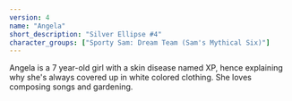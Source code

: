```yaml
---
version: 4
name: "Angela"
short_description: "Silver Ellipse #4"
character_groups: ["Sporty Sam: Dream Team (Sam's Mythical Six)"]
---
```


Angela is a 7 year-old girl with a skin disease named XP, hence explaining why she's always covered up in white colored clothing. She loves composing songs and gardening.